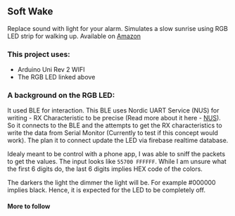## Soft Wake

Replace sound with light for your alarm. Simulates a slow sunrise using RGB LED strip for walking up. Available on [Amazon](https://www.amazon.ca/dp/B092ZP6VZ4?psc=1&ref=ppx_yo2ov_dt_b_product_details)

### This project uses:

- Arduino Uni Rev 2 WIFI
- The RGB LED linked above

### A background on the RGB LED:

It used BLE for interaction. This BLE uses Nordic UART Service (NUS) for writing - RX Characteristic to be precise (Read more about it here - [NUS](https://developer.nordicsemi.com/nRF_Connect_SDK/doc/latest/nrf/libraries/bluetooth_services/services/nus.html)). So it connects to the BLE and the attempts to get the RX characteristics to write the data from Serial Monitor (Currently to test if this concept would work). The plan it to connect update the LED via firebase realtime database.

Idealy meant to be control with a phone app, I was able to sniff the packets to get the values. The input looks like `55700 FFFFFF`. While I am unsure what the first 6 digits do, the last 6 digits implies HEX code of the colors.

The darkers the light the dimmer the light will be. For example #000000 implies black. Hence, it is expected for the LED to be completely off.

#### More to follow

